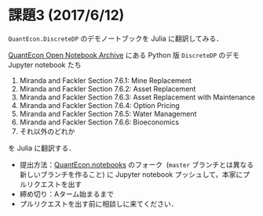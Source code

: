 # 課題3 (2017/6/12)
`QuantEcon.DiscreteDP` のデモノートブックを Julia に翻訳してみる．

[QuantEcon Open Notebook Archive](https://quantecon.org/notebooks)
にある Python 版 `DiscreteDP` のデモ Jupyter notebook たち

1. Miranda and Fackler Section 7.6.1: Mine Replacement
2. Miranda and Fackler Section 7.6.2: Asset Replacement
3. Miranda and Fackler Section 7.6.3: Asset Replacement with Maintenance
4. Miranda and Fackler Section 7.6.4: Option Pricing
5. Miranda and Fackler Section 7.6.5: Water Management
6. Miranda and Fackler Section 7.6.6: Bioeconomics
7. それ以外のどれか

を Julia に翻訳する．

* 提出方法：[QuantEcon.notebooks](https://github.com/QuantEcon/QuantEcon.notebooks)
  のフォーク
  (`master` ブランチとは異なる新しいブランチを作ること)
  に Jupyter notebook プッシュして，本家にプルリクエストを出す
* 締め切り：Aターム始まるまで
* プルリクエストを出す前に相談しに来てください．
